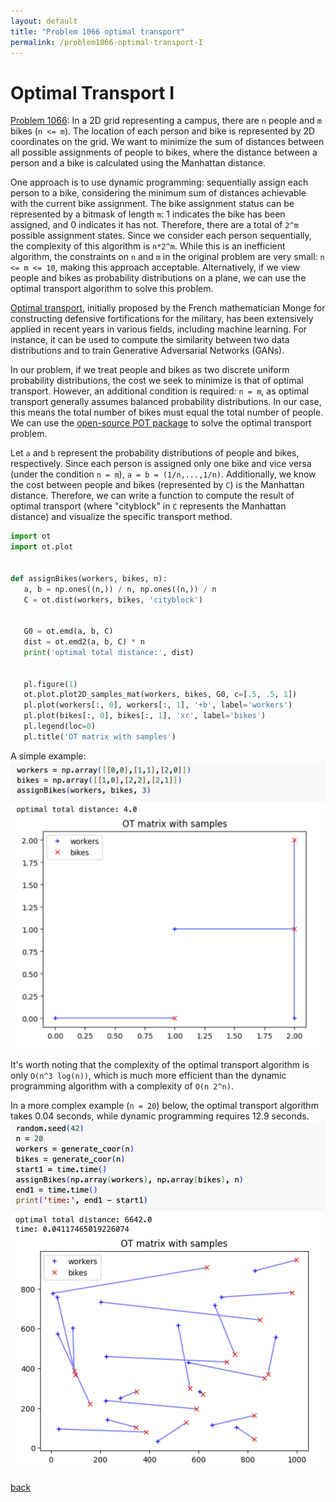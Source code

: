 ```yaml
---
layout: default
title: "Problem 1066 optimal transport"
permalink: /problem1066-optimal-transport-I
---
```


# Optimal Transport I

[Problem 1066](https://leetcode.com/problems/campus-bikes-ii/): In a 2D grid representing a campus, there are `n` people and `m` bikes (`n <= m`). The location of each person and bike is represented by 2D coordinates on the grid. We want to minimize the sum of distances between all possible assignments of people to bikes, where the distance between a person and a bike is calculated using the Manhattan distance.

One approach is to use dynamic programming: sequentially assign each person to a bike, considering the minimum sum of distances achievable with the current bike assignment. The bike assignment status can be represented by a bitmask of length `m`: 1 indicates the bike has been assigned, and 0 indicates it has not. Therefore, there are a total of `2^m` possible assignment states. Since we consider each person sequentially, the complexity of this algorithm is `n*2^m`. While this is an inefficient algorithm, the constraints on `n` and `m` in the original problem are very small: `n <= m <= 10`, making this approach acceptable. Alternatively, if we view people and bikes as probability distributions on a plane, we can use the optimal transport algorithm to solve this problem.

[Optimal transport](https://en.wikipedia.org/wiki/Transportation_theory_(mathematics)), initially proposed by the French mathematician Monge for constructing defensive fortifications for the military, has been extensively applied in recent years in various fields, including machine learning. For instance, it can be used to compute the similarity between two data distributions and to train Generative Adversarial Networks (GANs).

In our problem, if we treat people and bikes as two discrete uniform probability distributions, the cost we seek to minimize is that of optimal transport. However, an additional condition is required: `n = m`, as optimal transport generally assumes balanced probability distributions. In our case, this means the total number of bikes must equal the total number of people. We can use the [open-source POT package](https://pythonot.github.io/index.html) to solve the optimal transport problem.

Let `a` and `b` represent the probability distributions of people and bikes, respectively. Since each person is assigned only one bike and vice versa (under the condition `n = m`), `a = b = (1/n,...,1/n)`. Additionally, we know the cost between people and bikes (represented by `C`) is the Manhattan distance. Therefore, we can write a function to compute the result of optimal transport (where "cityblock" in `C` represents the Manhattan distance) and visualize the specific transport method.

```python
import ot
import ot.plot


def assignBikes(workers, bikes, n):
   a, b = np.ones((n,)) / n, np.ones((n,)) / n
   C = ot.dist(workers, bikes, 'cityblock')


   G0 = ot.emd(a, b, C)
   dist = ot.emd2(a, b, C) * n
   print('optimal total distance:', dist)


   pl.figure(1)
   ot.plot.plot2D_samples_mat(workers, bikes, G0, c=[.5, .5, 1])
   pl.plot(workers[:, 0], workers[:, 1], '+b', label='workers')
   pl.plot(bikes[:, 0], bikes[:, 1], 'xr', label='bikes')
   pl.legend(loc=0)
   pl.title('OT matrix with samples')
```

A simple example:
![a simple example with `n=3`](assets/images/problem_1066_ot_simple_example.png)

It's worth noting that the complexity of the optimal transport algorithm is only `O(n^3 log(n))`, which is much more efficient than the dynamic programming algorithm with a complexity of `O(n 2^n)`.

In a more complex example (`n = 20`) below, the optimal transport algorithm takes 0.04 seconds, while dynamic programming requires 12.9 seconds.
![Alt text](assets/images/problem_1066_ot_complicated_example.png)

[back](/math-and-algo)
